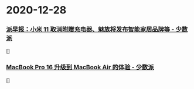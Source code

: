 
# 2020-12-28

### [派早报：小米 11 取消附赠充电器、魅族将发布智能家居品牌等 - 少数派](https://sspai.com/post/64260)

[]

### [MacBook Pro 16 升级到 MacBook Air 的体验 - 少数派](https://sspai.com/post/64262)

[]
